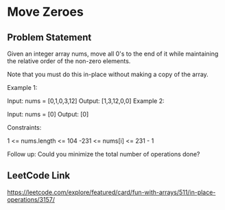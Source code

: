 # Move Zeroes

## Problem Statement
Given an integer array nums, move all 0's to the end of it while maintaining the relative order of the non-zero elements.

Note that you must do this in-place without making a copy of the array.



Example 1:

Input: nums = [0,1,0,3,12]
Output: [1,3,12,0,0]
Example 2:

Input: nums = [0]
Output: [0]


Constraints:

1 <= nums.length <= 104
-231 <= nums[i] <= 231 - 1


Follow up: Could you minimize the total number of operations done?

## LeetCode Link
https://leetcode.com/explore/featured/card/fun-with-arrays/511/in-place-operations/3157/